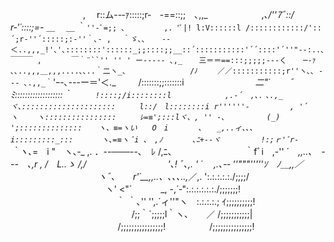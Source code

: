 　　　　　　　　 ,　 r::ム--‐ｧ:::::;r‐　-==::;;　､,,_
　　　 　 　 ,_､/''7ﾞ::/　r‐'´::::;=- ＿　 ＿_ ｀`''-ﾞ=;; ､
　　　　 ,. 'ﾞ|! l:V::::::l /::::::::::::/'::´;r‐''´:::::;:-''｀､- ,　 ｀ゞ､､
　 ‐-＜..,,,_!'､'､::::::::'::::::_;;::::;;__::´:::::::::::'´´::::'´''"‐-:..､
　　　　　　　 ￣￣￣ ,　　　　￣｀¨``'' '' ' ー‐---- ､,_
　 三＝＝==:::;;;;;---く
　 ─‐ｧ ､､..,,,＿,,,....､､..｀二ヽ_、　　　　　　　　 /ﾉ
　　／／:::::::::::;r''ヽ､､ --- ､.,,_｀`'ｰ-､---ー＝'＜._
　　 /:::::::;;:::::::i　　　　 　 　 　 _二"´　　 ﾞﾐ:::::::::::::::::::｀`
　　 !::::;/i::::::::l　　　　　 　 ,.‐´　,､．､.,_　 ヾ､:::::::::::::::::::::
　　 l::/　l::::::::i r''''''‐ 　 　 　 , '´ 　 　 ヽ　　 ヽ::::::::::::::::
　　 ﾚ=≡';:::lヾ、, '' ‐､　　　　　 (_)　　　　　　 ';::::::::::::::
　 ヽ、≡=ヽい　　O　i　　　　、　　_,..ィ､､、 　 i:::::::::_:::
　 　 ヽ､=≡ヽ ﾞi 、　,ﾉ　　　　､ﾆ+-‐ヾ 　 　 　 !:;ｒ'ﾞr‐`
　 　 　 ｀ヽ､_=　i "　ヽ､‐_ ,. ．--───--､　ﾚ /,ﾆ、
　　　　　　 　 ｀fﾞi　,-'' ´　_,,..､　---　､,r _, /　L..ゝ /,/
　　　　　　　　　'､! ﾞ､_,. ' ´　 ,.､-‐ ''"""'''''ｿ　ﾉ＿,,／
　　　　　　　　　　ヽﾞ､　　r'´__,,..、､､､..,_／,. ':.:.:.:.:./;;;;/
　　　　　　　　 　 　 ヽ' <"´　　　 _, -,´‐":.:.:.:.:.:./;;;;;;;!
　　　　　　　　 　 　 　 ｀ ｀､'' '',.´ィ''"ヽ　:.:.:.:.; ｲ;;;;;;;;;;!
　　　　　　　　　　　 　 　 /;;｀´;;;;;l｀ヽ､　　／ /;;;;;;;;;;;|
　　　 　 　 　 　 　 　 　 /;;;;;;;;;;;;;;;;!　　　　　/;;;;;;;;;;;;;;;!
